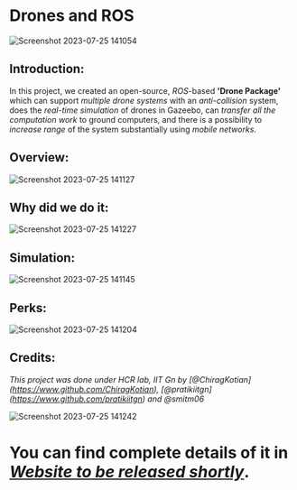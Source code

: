 # Drones and ROS
![Screenshot 2023-07-25 141054](https://github.com/ChiragKotian/RaspberryPiDrone/assets/117931123/e7c342e8-cf61-47a6-b984-e710e37a78e5)
## Introduction:
In this project, we created an open-source, _ROS_-based **'Drone Package'** which can support _multiple drone systems_ with an _anti-collision_ system, does the _real-time simulation_ of drones in Gazeebo, can _transfer all the computation work_ to ground computers, and there is a possibility to _increase range_ of the system substantially using _mobile networks_.

## Overview:

![Screenshot 2023-07-25 141127](https://github.com/ChiragKotian/RaspberryPiDrone/assets/117931123/70d3b558-3861-4c2e-a82a-6c8e609c0d19)

## Why did we do it:


![Screenshot 2023-07-25 141227](https://github.com/ChiragKotian/RaspberryPiDrone/assets/117931123/47c9323e-0aa8-4d4e-a591-559e97c1e0e5)

## Simulation:


![Screenshot 2023-07-25 141145](https://github.com/ChiragKotian/RaspberryPiDrone/assets/117931123/6ec2c515-bdda-4019-9610-b5f2cd396d97)

## Perks: 

![Screenshot 2023-07-25 141204](https://github.com/ChiragKotian/RaspberryPiDrone/assets/117931123/bc3a0940-0a99-40c9-a2d4-129b5701bede)

## Credits:

_This project was done under HCR lab, IIT Gn by  [@ChiragKotian] (https://www.github.com/ChiragKotian), [@pratikiitgn] (https://www.github.com/pratikiitgn) and @smitm06_

![Screenshot 2023-07-25 141242](https://github.com/ChiragKotian/RaspberryPiDrone/assets/117931123/995befbf-10f0-44c8-8197-c9aec5ead124)

# You can find complete details of it in [_Website to be released shortly_](https://chiragkotian.github.io).


